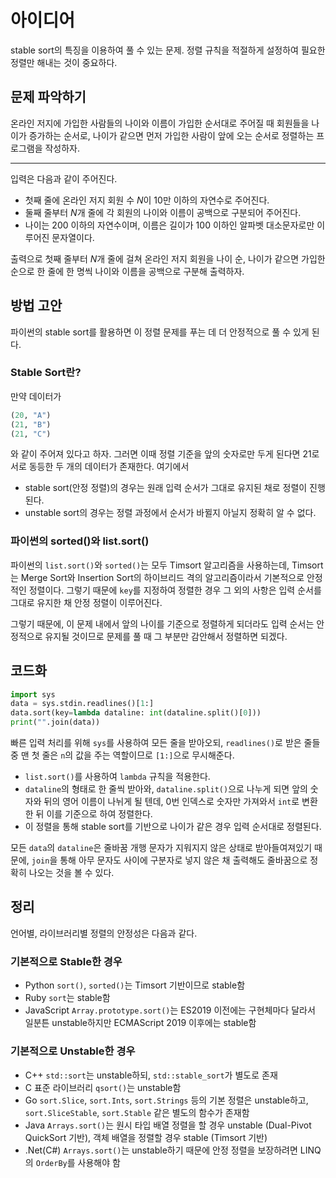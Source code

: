# 아이디어
stable sort의 특징을 이용하여 풀 수 있는 문제. 정렬 규칙을 적절하게 설정하여 필요한 정렬만 해내는 것이 중요하다.

## 문제 파악하기
온라인 저지에 가입한 사람들의 나이와 이름이 가입한 순서대로 주어질 때 회원들을 나이가 증가하는 순서로, 나이가 같으면 먼저 가입한 사람이 앞에 오는 순서로 정렬하는 프로그램을 작성하자.

---

입력은 다음과 같이 주어진다.
- 첫째 줄에 온라인 저지 회원 수 $N$이 10만 이하의 자연수로 주어진다.
- 둘째 줄부터 $N$개 줄에 각 회원의 나이와 이름이 공백으로 구분되어 주어진다.
- 나이는 200 이하의 자연수이며, 이름은 길이가 100 이하인 알파벳 대소문자로만 이루어진 문자열이다.

출력으로 첫째 줄부터 $N$개 줄에 걸쳐 온라인 저지 회원을 나이 순, 나이가 같으면 가입한 순으로 한 줄에 한 명씩 나이와 이름을 공백으로 구분해 출력하자.

## 방법 고안
파이썬의 stable sort를 활용하면 이 정렬 문제를 푸는 데 더 안정적으로 풀 수 있게 된다.

### Stable Sort란?
만약 데이터가
```python
(20, "A")
(21, "B")
(21, "C")
```
와 같이 주어져 있다고 하자. 그러면 이때 정렬 기준을 앞의 숫자로만 두게 된다면 21로 서로 동등한 두 개의 데이터가 존재한다. 여기에서
- stable sort(안정 정렬)의 경우는 원래 입력 순서가 그대로 유지된 채로 정렬이 진행된다.
- unstable sort의 경우는 정렬 과정에서 순서가 바뀔지 아닐지 정확히 알 수 없다.

### 파이썬의 sorted()와 list.sort()
파이썬의 `list.sort()`와 `sorted()`는 모두 Timsort 알고리즘을 사용하는데, Timsort는 Merge Sort와 Insertion Sort의 하이브리드 격의 알고리즘이라서 기본적으로 안정적인 정렬이다. 그렇기 때문에 `key`를 지정하여 정렬한 경우 그 외의 사항은 입력 순서를 그대로 유지한 채 안정 정렬이 이루어진다.

그렇기 때문에, 이 문제 내에서 앞의 나이를 기준으로 정렬하게 되더라도 입력 순서는 안정적으로 유지될 것이므로 문제를 풀 때 그 부분만 감안해서 정렬하면 되겠다.

## 코드화
```python
import sys
data = sys.stdin.readlines()[1:]
data.sort(key=lambda dataline: int(dataline.split()[0]))
print("".join(data))
```

빠른 입력 처리를 위해 `sys`를 사용하여 모든 줄을 받아오되, `readlines()`로 받은 줄들 중 맨 첫 줄은 `n`의 값을 주는 역할이므로 `[1:]`으로 무시해준다.

- `list.sort()`를 사용하여 `lambda` 규칙을 적용한다.
- `dataline`의 형태로 한 줄씩 받아와, `dataline.split()`으로 나누게 되면 앞의 숫자와 뒤의 영어 이름이 나뉘게 될 텐데, 0번 인덱스로 숫자만 가져와서 `int`로 변환한 뒤 이를 기준으로 하여 정렬한다.
- 이 정렬을 통해 stable sort를 기반으로 나이가 같은 경우 입력 순서대로 정렬된다.

모든 `data`의 `dataline`은 줄바꿈 개행 문자가 지워지지 않은 상태로 받아들여져있기 때문에, `join`을 통해 아무 문자도 사이에 구분자로 넣지 않은 채 출력해도 줄바꿈으로 정확히 나오는 것을 볼 수 있다.

## 정리
언어별, 라이브러리별 정렬의 안정성은 다음과 같다.

### 기본적으로 Stable한 경우
- Python
`sort()`, `sorted()`는 Timsort 기반이므로 stable함
- Ruby
`sort`는 stable함
- JavaScript
`Array.prototype.sort()`는 ES2019 이전에는 구현체마다 달라서 일분튼 unstable하지만 ECMAScript 2019 이후에는 stable함

### 기본적으로 Unstable한 경우
- C++
`std::sort`는 unstable하되, `std::stable_sort`가 별도로 존재
- C 표준 라이브러리
`qsort()`는 unstable함
- Go
`sort.Slice`, `sort.Ints`, `sort.Strings` 등의 기본 정렬은 unstable하고, `sort.SliceStable`, `sort.Stable` 같은 별도의 함수가 존재함
- Java
`Arrays.sort()`는 원시 타입 배열 정렬을 할 경우 unstable (Dual-Pivot QuickSort 기반), 객체 배열을 정렬할 경우 stable (Timsort 기반)
- .Net(C#)
`Arrays.sort()`는 unstable하기 때문에 안정 정렬을 보장하려면 LINQ의 `OrderBy`를 사용해야 함
